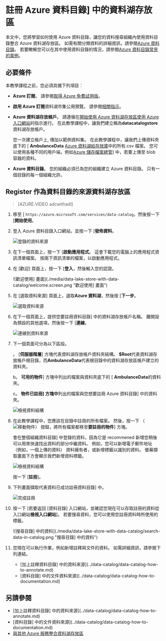 <properties
   pageTitle="註冊 Azure 資料目錄] 中的資料湖存放區 |Microsoft Azure"
   description="註冊 Azure 資料目錄] 中的資料湖存放區"
   services="data-lake-store,data-catalog" 
   documentationCenter=""
   authors="nitinme"
   manager="jhubbard"
   editor="cgronlun"/>

<tags
   ms.service="data-lake-store"
   ms.devlang="na"
   ms.topic="article"
   ms.tgt_pltfrm="na"
   ms.workload="big-data"
   ms.date="10/28/2016"
   ms.author="nitinme"/>

# <a name="register-data-from-data-lake-store-in-azure-data-catalog"></a>註冊 Azure 資料目錄] 中的資料湖存放區

本文中，您將學習如何使用 Azure 資料目錄，讓您的資料搜尋組織內使用資料目錄整合 Azure 資料湖存放區。 如需有關分類資料的詳細資訊，請參閱[Azure 資料目錄](../data-catalog/data-catalog-what-is-data-catalog.md)。 若要瞭解您可以在其中使用資料目錄的情況，請參閱[Azure 資料目錄常見的案例](../data-catalog/data-catalog-common-scenarios.md)。

## <a name="prerequisites"></a>必要條件

本教學課程之前，您必須具備下列項目︰

- **Azure 訂閱**。 請參閱[取得 Azure 免費試用版](https://azure.microsoft.com/pricing/free-trial/)。

- **啟用 Azure 訂閱**資料湖市集公用預覽。 請參閱[相關指示](data-lake-store-get-started-portal.md#signup)。

- **Azure 資料湖存放帳戶**。 請遵循在[開始使用 Azure 資料湖存放區使用 Azure 入口網站](data-lake-store-get-started-portal.md)的指示進行。 在此教學課程中，讓我們建立稱為**datacatalogstore**資料湖存放帳戶。 

    您一次建立帳戶上, 傳加以範例資料集。 在此教學課程中，讓我們上傳資料夾底下的 [ **AmbulanceData** [Azure 資料湖給存放庫](https://github.com/Azure/usql/tree/master/Examples/Samples/Data/AmbulanceData/)中的所有.csv 檔案。 您可以使用各種不同的用戶端，例如[Azure 儲存檔案總管](http://storageexplorer.com/)] 中，若要上傳至 blob 容器的資料。

- **Azure 資料目錄**。 您的組織必須已為您的組織建立 Azure 資料目錄。 只有一個目錄的每一個組織允許。

## <a name="register-data-lake-store-as-a-source-for-data-catalog"></a>Register 作為資料目錄的來源資料湖存放區

>[AZURE.VIDEO adcwithadl] 

1. 移至 [ `https://azure.microsoft.com/services/data-catalog`，然後按一下 [**開始使用**。

2. 登入 Azure 資料目錄入口網站，並按一下 [**發佈資料**。

    ![登錄的資料來源](./media/data-lake-store-with-data-catalog/register-data-source.png "登錄的資料來源")

3. 在下一個頁面上，按一下 [**啟動應用程式**。 這會下載您的電腦上的應用程式資訊清單檔案。 按兩下資訊清單的檔案，以啟動應用程式。

4. 在 [歡迎] 頁面上，按一下 [**登入**，然後輸入您的認證。

    ![歡迎使用] 畫面](./media/data-lake-store-with-data-catalog/welcome.screen.png "歡迎使用] 畫面")

5. 在 [選取資料來源] 頁面上，選取**Azure 資料湖**，然後按 [**下一步**。

    ![選取資料來源](./media/data-lake-store-with-data-catalog/select-source.png "選取資料來源")

6. 在下一個頁面上，提供您要註冊資料目錄] 中的資料湖存放帳戶名稱。 離開設為預設的其他選項，然後按一下 [**連線**。

    ![連線到資料來源](./media/data-lake-store-with-data-catalog/connect-to-source.png "連線到資料來源")

7. 下一個頁面可分為以下區段。

    。 [**伺服器階層**] 方塊代表資料湖存放帳戶資料夾結構。 **$Root**代表資料湖存放帳戶根目錄，而**AmbulanceData**代表根目錄中的資料湖存放區帳戶建立的資料夾。

    b。 **可用的物件**] 方塊中列出的檔案與資料夾底下的 [ **AmbulanceData**的資料夾。

    c。 **物件已註冊] 方塊中**列出的檔案與您想要註冊 Azure 資料目錄] 中的資料夾。

    ![檢視資料結構](./media/data-lake-store-with-data-catalog/view-data-structure.png "檢視資料結構")

8. 在此教學課程中，您應該在目錄中註冊的所有檔案。 然後，按一下 （![移動物件](./media/data-lake-store-with-data-catalog/move-objects.png "移動物件")） 按鈕，將所有檔案都移至**要註冊的物件**] 方塊。 

    會在整個組織資料目錄] 中登錄的資料，因為它是 recommened 新增您稍後可以用來快速找出資料的部分中繼資料。 例如，您可以新增電子郵件地址 （例如，一個上傳的資料） 資料擁有者，或新增標籤以識別的資料。 螢幕擷取畫面下方會顯示我們新增資料標籤。

    ![檢視資料結構](./media/data-lake-store-with-data-catalog/view-selected-data-structure.png "檢視資料結構")

    按一下 [**註冊**]。

8. 下列畫面擷取代表資料已成功註冊資料目錄] 中。

    ![完成註冊](./media/data-lake-store-with-data-catalog/registration-complete.png "檢視資料結構")

9. 按一下 [若要返回 [資料目錄] 入口網站，並確認您現在可以存取註冊的資料從入口網站**檢視入口網站**]。 若要搜尋資料，您可以使用您註冊資料時所使用的標籤。

    ![搜尋目錄] 中的資料](./media/data-lake-store-with-data-catalog/search-data-in-catalog.png "搜尋目錄] 中的資料")

10. 您現在可以執行作業，例如新增註釋與文件的資料。 如需詳細資訊，請參閱下列連結。
    * [加上註釋資料目錄] 中的資料來源](../data-catalog/data-catalog-how-to-annotate.md)
    * [資料目錄] 中的文件資料來源](../data-catalog/data-catalog-how-to-documentation.md)

## <a name="see-also"></a>另請參閱

* [加上註釋資料目錄] 中的資料來源](../data-catalog/data-catalog-how-to-annotate.md)
* [資料目錄] 中的文件資料來源](../data-catalog/data-catalog-how-to-documentation.md)
* [與其他 Azure 服務整合資料湖存放區](data-lake-store-integrate-with-other-services.md)
